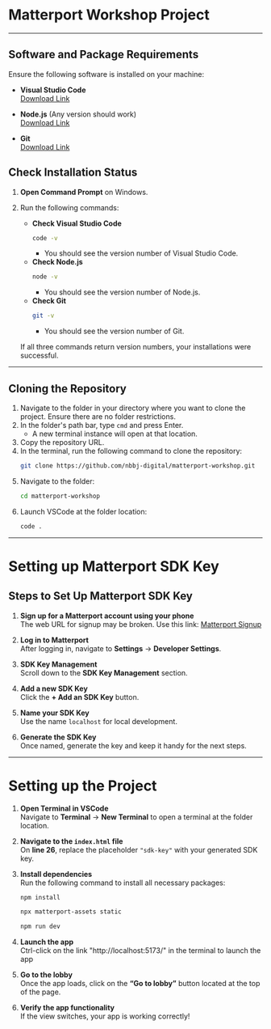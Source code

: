 # Matterport Workshop Project
___

## Software and Package Requirements

Ensure the following software is installed on your machine:

- **Visual Studio Code**  
  [Download Link](https://code.visualstudio.com/download)

- **Node.js** (Any version should work)  
  [Download Link](https://nodejs.org/en/download/prebuilt-installer)

- **Git**  
  [Download Link](https://git-scm.com/downloads/win)

## Check Installation Status

1. **Open Command Prompt** on Windows.
2. Run the following commands:
   - **Check Visual Studio Code**  
     ```bash
     code -v
     ```
     - You should see the version number of Visual Studio Code.
   - **Check Node.js**  
     ```bash
     node -v
     ```
     - You should see the version number of Node.js.
   - **Check Git**  
     ```bash
     git -v
     ```
     - You should see the version number of Git.

   If all three commands return version numbers, your installations were successful.

---

## Cloning the Repository

1. Navigate to the folder in your directory where you want to clone the project. Ensure there are no folder restrictions.
2. In the folder's path bar, type `cmd` and press Enter.
   - A new terminal instance will open at that location.
3. Copy the repository URL.
4. In the terminal, run the following command to clone the repository:
   ```bash
   git clone https://github.com/nbbj-digital/matterport-workshop.git
   ```
5. Navigate to the folder:
   ```bash
   cd matterport-workshop
   ```
6. Launch VSCode at the folder location:
   ```bash
   code .
   ```

---

# Setting up Matterport SDK Key

## Steps to Set Up Matterport SDK Key

1. **Sign up for a Matterport account using your phone**  
   The web URL for signup may be broken. Use this link: [Matterport Signup](https://authn.matterport.com/login?target=https%3A%2F%2Fmy.matterport.com)
   
2. **Log in to Matterport**  
   After logging in, navigate to **Settings** -> **Developer Settings**.
   
3. **SDK Key Management**  
   Scroll down to the **SDK Key Management** section.

4. **Add a new SDK Key**  
   Click the **+ Add an SDK Key** button.

5. **Name your SDK Key**  
   Use the name `localhost` for local development.

6. **Generate the SDK Key**  
   Once named, generate the key and keep it handy for the next steps.

---

# Setting up the Project

1. **Open Terminal in VSCode**  
   Navigate to **Terminal** -> **New Terminal** to open a terminal at the folder location.

2. **Navigate to the `index.html` file**  
   On **line 26**, replace the placeholder `"sdk-key"` with your generated SDK key.

3. **Install dependencies**  
   Run the following command to install all necessary packages:
   ```bash
   npm install
   ```
   ```bash
   npx matterport-assets static
   ```
   ```bash
   npm run dev
   ```
4. **Launch the app**  
   Ctrl-click on the link "http://localhost:5173/" in the terminal to launch the app

5. **Go to the lobby**  
   Once the app loads, click on the **“Go to lobby”** button located at the top of the page.

6. **Verify the app functionality**  
   If the view switches, your app is working correctly!


